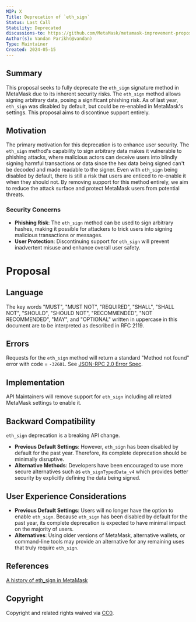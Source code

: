 ```yaml
---
MIP: X
Title: Deprecation of `eth_sign`
Status: Last Call
Stability: Deprecated
discussions-to: https://github.com/MetaMask/metamask-improvement-proposals/discussions/41
Author(s): Vandan Parikh(@vandan)
Type: Maintainer
Created: 2024-05-15
---
```


## Summary
This proposal seeks to fully deprecate the `eth_sign` signature method in MetaMask due to its inherent security risks. The `eth_sign` method allows signing arbitrary data, posing a significant phishing risk. As of last year, `eth_sign` was disabled by default, but could be re-enabled in MetaMask's settings. This proposal aims to discontinue support entirely.

## Motivation
The primary motivation for this deprecation is to enhance user security. The `eth_sign` method's capability to sign arbitrary data makes it vulnerable to phishing attacks, where malicious actors can deceive users into blindly signing harmful transactions or data since the hex data being signed can't be decoded and made readable to the signer. Even with `eth_sign` being disabled by default, there is still a risk that users are enticed to re-enable it when they should not. By removing support for this method entirely, we aim to reduce the attack surface and protect MetaMask users from potential threats.

### Security Concerns
- **Phishing Risk**: The `eth_sign` method can be used to sign arbitrary hashes, making it possible for attackers to trick users into signing malicious transactions or messages.
- **User Protection**: Discontinuing support for `eth_sign` will prevent inadvertent misuse and enhance overall user safety.

# Proposal

## Language
The key words "MUST", "MUST NOT", "REQUIRED", "SHALL", "SHALL NOT", "SHOULD", "SHOULD NOT", "RECOMMENDED", "NOT RECOMMENDED", "MAY", and "OPTIONAL" written in uppercase in this document are to be interpreted as described in RFC 2119.

## Errors
Requests for the `eth_sign` method will return a standard "Method not found" error with code = `-32601`. See [JSON-RPC 2.0 Error Spec](https://www.jsonrpc.org/specification#error_object).

## Implementation
API Maintainers will remove support for `eth_sign` including all related MetaMask settings to enable it.

## Backward Compatibility
`eth_sign` deprecation is a breaking API change.
- **Previous Default Settings**: However, `eth_sign` has been disabled by default for the past year. Therefore, its complete deprecation should be minimally disruptive.
- **Alternative Methods**: Developers have been encouraged to use more secure alternatives such as `eth_signTypedData_v4` which provides better security by explicitly defining the data being signed.


## User Experience Considerations
- **Previous Default Settings**: Users will no longer have the option to enable `eth_sign`. Because `eth_sign` has been disabled by default for the past year, its complete deprecation is expected to have minimal impact on the majority of users.
- **Alternatives**: Using older versions of MetaMask, alternative wallets, or command-line tools may provide an alternative for any remaining uses that truly require `eth_sign`.

## References
[A history of eth_sign in MetaMask](https://blog.danfinlay.com/a-history-of-eth_sign-in-metamask/)

## Copyright
Copyright and related rights waived via [CC0](../LICENSE).